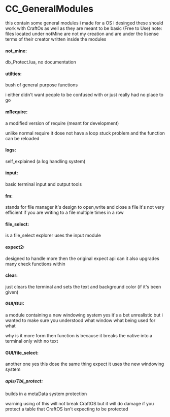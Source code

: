 # CC_GeneralModules
this contain some general modules i made for a OS i desinged these should work with CraftOs as well as they are meant to be basic (Free to Use)
note: files located under notMine are not my creation and are under the lisense terms of their creator written inside the modules

#### not_mine:

db_Protect.lua, no documentation

#### utilties: 

bush of general purpose functions 
 
i either didn't want people to be confused with or just really had no place to go

#### mRequire: 

a modified version of require (meant for development) 

unlike normal require it dose not have a loop stuck problem and the function can be reloaded

#### logs: 

self_explained (a log handling system)

#### input: 

basic terminal input and output tools


#### fm: 

stands for file manager it's design to open,write and close a file it's not very efficient if you are writing to a file multiple times in a row

#### file_select:

is a file_select explorer uses the input module

#### expect2:

designed to handle more then the original expect api can it also upgrades many check functions within

#### clear:

just clears the terminal and sets the text and background color (if it's been given)

#### GUI/GUI:

a module containing a new windowing system yes it's a bet unrealistic but i wanted to make sure you understood what window what being used for what

why is it more form then function is because it breaks the native into a terminal only with no text 

#### GUI/file_select: 

another one yes this dose the same thing expect it uses the new windowing system

##### apis/Tbl_protect: 

builds in a metaData system protection 

warning using of this will not break CraftOS but it will do damage if you protect a table that CraftOS isn't expecting to be protected
